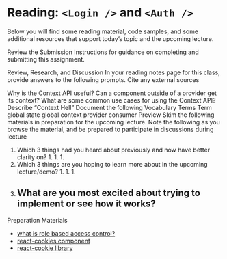 # Reading: `<Login />` and `<Auth />`

Below you will find some reading material, code samples, and some additional resources that support today’s topic and the upcoming lecture.

Review the Submission Instructions for guidance on completing and submitting this assignment.

Review, Research, and Discussion
In your reading notes page for this class, provide answers to the following prompts. Cite any external sources

Why is the Context API useful?
Can a component outside of a provider get its context?
What are some common use cases for using the Context API?
Describe “Context Hell”
Document the following Vocabulary Terms
Term
global state
global context
provider
consumer
Preview
Skim the following materials in preparation for the upcoming lecture. Note the following as you browse the material, and be prepared to participate in discussions during lecture

1. Which 3 things had you heard about previously and now have better clarity on?
    1. 
    1. 
    1. 
1. Which 3 things are you hoping to learn more about in the upcoming lecture/demo?
    1. 
    1. 
    1. 
1. What are you most excited about trying to implement or see how it works?
    - 

Preparation Materials

- [what is role based access control?](https://digitalguardian.com/blog/what-role-based-access-control-rbac-examples-benefits-and-more)
- [react-cookies component](https://www.npmjs.com/package/react-cookies)
- [react-cookie library](https://www.npmjs.com/package/react-cookie)
